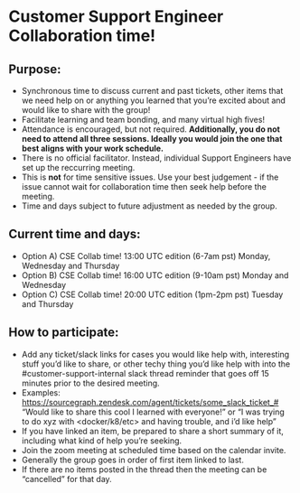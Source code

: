# Customer Support Engineer Collaboration time!



## Purpose:


* Synchronous time to discuss current and past tickets, other items that we need help on or anything you learned that you’re excited about and would like to share with the group! 
* Facilitate learning and team bonding, and many virtual high fives!
* Attendance is encouraged, but not required. **Additionally, you do not need to attend all three sessions. Ideally you would join the one that best aligns with your work schedule.**
* There is no official facilitator. Instead, individual Support Engineers have set up the reccurring meeting. 
* This is **not** for time sensitive issues. Use your best judgement - if the issue cannot wait for collaboration time then seek help before the meeting.
* Time and days subject to future adjustment as needed by the group.

## Current time and days: 

* Option A) CSE Collab time! 13:00 UTC edition (6-7am pst) Monday, Wednesday and Thursday
* Option B) CSE Collab time! 16:00 UTC edition (9-10am pst) Monday and Wednesday
* Option C) CSE Collab time! 20:00 UTC edition (1pm-2pm pst) Tuesday and Thursday


## How to participate:

* Add any ticket/slack links for cases you would like help with, interesting stuff you’d like to share, or other techy thing you’d like help with into the #customer-support-internal slack thread reminder that goes off 15 minutes prior to the desired meeting.
* Examples:
https://sourcegraph.zendesk.com/agent/tickets/some_slack_ticket_#
“Would like to share this cool <whatever the thing is> I learned with everyone!” or
“I was trying to do xyz with <docker/k8/etc> and having trouble, and i’d like help”
* If you have linked an item, be prepared to share a short summary of it, including what kind of help you’re seeking.
* Join the zoom meeting at scheduled time based on the calendar invite.
* Generally the group goes in order of first item linked to last.
* If there are no items posted in the thread then the meeting can be “cancelled” for that day.


